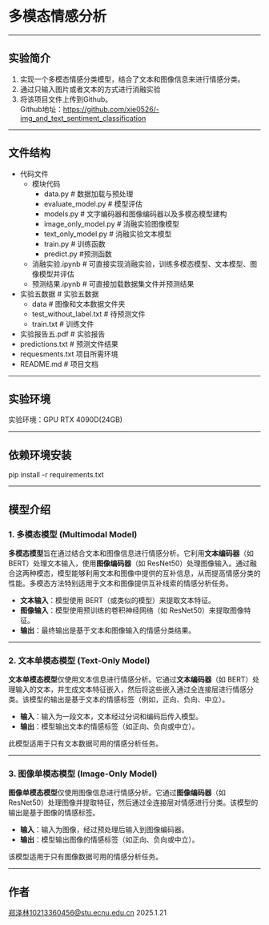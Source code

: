 # 多模态情感分析

---

## 实验简介
1. 实现一个多模态情感分类模型，结合了文本和图像信息来进行情感分类。
2. 通过只输入图片或者文本的方式进行消融实验
3. 将该项目文件上传到Github。<br>
Github地址：https://github.com/xie0526/-img_and_text_sentiment_classification

---

## 文件结构
- 代码文件  
  - 模块代码  
    - data.py # 数据加载与预处理
    - evaluate_model.py # 模型评估
    - models.py # 文字编码器和图像编码器以及多模态模型建构
    - image_only_model.py # 消融实验图像模型
    - text_only_model.py # 消融实验文本模型
    - train.py # 训练函数
    - predict.py #预测函数
  - 消融实验.ipynb # 可直接实现消融实验，训练多模态模型、文本模型、图像模型并评估
  - 预测结果.ipynb # 可直接加载数据集文件并预测结果
- 实验五数据 # 实验五数据
  - data # 图像和文本数据文件夹
  - test_without_label.txt # 待预测文件
  - train.txt # 训练文件
- 实验报告五.pdf # 实验报告
- predictions.txt # 预测文件结果
- requesments.txt 项目所需环境
- README.md # 项目文档

---

## 实验环境
实验环境：GPU RTX 4090D(24GB)

---

## 依赖环境安装
pip install -r requirements.txt<br>

---

## 模型介绍

### 1. **多模态模型 (Multimodal Model)**

**多模态模型**旨在通过结合文本和图像信息进行情感分析。它利用**文本编码器**（如 BERT）处理文本输入，使用**图像编码器**（如 ResNet50）处理图像输入。通过融合这两种模态，模型能够利用文本和图像中提供的互补信息，从而提高情感分类的性能。多模态方法特别适用于文本和图像提供互补线索的情感分析任务。

- **文本输入**：模型使用 BERT（或类似的模型）来提取文本特征。
- **图像输入**：模型使用预训练的卷积神经网络（如 ResNet50）来提取图像特征。
- **输出**：最终输出是基于文本和图像输入的情感分类结果。

---

### 2. **文本单模态模型 (Text-Only Model)**

**文本单模态模型**仅使用文本信息进行情感分析。它通过**文本编码器**（如 BERT）处理输入的文本，并生成文本特征嵌入，然后将这些嵌入通过全连接层进行情感分类。该模型的输出是基于文本的情感标签（例如，正向、负向、中立）。

- **输入**：输入为一段文本，文本经过分词和编码后传入模型。
- **输出**：模型输出文本的情感标签（如正向、负向或中立）。

此模型适用于只有文本数据可用的情感分析任务。

---

### 3. **图像单模态模型 (Image-Only Model)**

**图像单模态模型**仅使用图像信息进行情感分析。它通过**图像编码器**（如 ResNet50）处理图像并提取特征，然后通过全连接层对情感进行分类。该模型的输出是基于图像的情感标签。

- **输入**：输入为图像，经过预处理后输入到图像编码器。
- **输出**：模型输出图像的情感标签（如正向、负向或中立）。

该模型适用于只有图像数据可用的情感分析任务。

---

## 作者
郑泽林10213360456@stu.ecnu.edu.cn
2025.1.21
